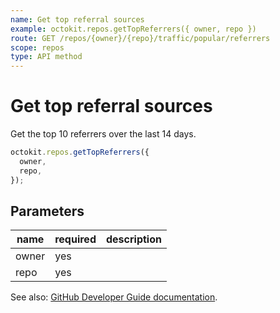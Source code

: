 ```yaml
---
name: Get top referral sources
example: octokit.repos.getTopReferrers({ owner, repo })
route: GET /repos/{owner}/{repo}/traffic/popular/referrers
scope: repos
type: API method
---
```


# Get top referral sources

Get the top 10 referrers over the last 14 days.

```js
octokit.repos.getTopReferrers({
  owner,
  repo,
});
```

## Parameters

<table>
  <thead>
    <tr>
      <th>name</th>
      <th>required</th>
      <th>description</th>
    </tr>
  </thead>
  <tbody>
    <tr><td>owner</td><td>yes</td><td>

</td></tr>
<tr><td>repo</td><td>yes</td><td>

</td></tr>
  </tbody>
</table>

See also: [GitHub Developer Guide documentation](https://docs.github.com/rest/reference/repos#get-top-referral-sources).
